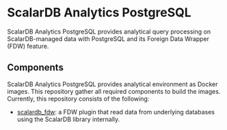 # ScalarDB Analytics PostgreSQL

ScalarDB Analytics PostgreSQL provides analytical query processing on ScalarDB-managed data with PostgreSQL and its Foreign Data Wrapper (FDW) feature.

## Components

ScalarDB Analytics PostgreSQL provides analytical environment as Docker images. This repository gather all required components to build the images. Currently, this repository consists of the following:

- [scalardb_fdw](./scalardb_fdw): a FDW plugin that read data from underlying databases using the ScalarDB library internally.
